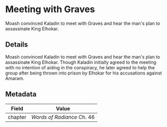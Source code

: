 # Meeting with Graves
Moash convinced Kaladin to meet with Graves and hear the man's plan to assassinate King Elhokar.

## Details
Moash convinced Kaladin to meet with Graves and hear the man's plan to assassinate King Elhokar. Though Kaladin initially agreed to the meeting with no intention of aiding in the conspiracy, he later agreed to help the group after being thrown into prison by Elhokar for his accusations against Amaram.

## Metadata
| Field | Value |
| ----- | ----- |
| chapter | *Words of Radiance* Ch. 46 |
